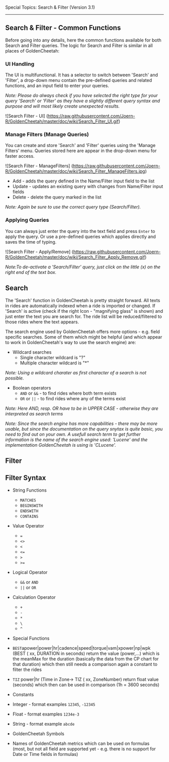 Special Topics: Search & Filter (Version 3.1)
****

## Search & Filter - Common Functions

Before going into any details, here the common functions available for both Search and Filter queries. The logic for Search and Filter is similar in all places of GoldenCheetah:

### UI Handling

The UI is multifunctional. It has a selector to switch between 'Search' and 'Filter', a drop-down menu contain the pre-defined queries and related functions, and an input field to enter your queries.

_Note: Please do always check if you have selected the right type for your query 'Search' or 'Filter' as they have a slightly different query syntax and purpose and will most likely create unexpected results._

![Search Filter - UI] (https://raw.githubusercontent.com/Joern-R/GoldenCheetah/master/doc/wiki/Search_Filter_UI.gif)

### Manage Filters (Manage Queries)

You can create and store 'Search' and 'Filter' queries using the 'Manage Filters' menu. Queries stored here are appear in the drop-down menu for faster access.

![Search Filter - ManageFilters] (https://raw.githubusercontent.com/Joern-R/GoldenCheetah/master/doc/wiki/Search_Filter_ManageFilters.jpg)

* Add - adds the query defined in the Name/Filter input field to the list
* Update - updates an existing query with changes from Name/Filter input fields
* Delete - delete the query marked in the list

_Note: Again be sure to use the correct query type (Search/Filter)._

### Applying Queries

You can always just enter the query into the text field and press `Enter` to apply the query. Or use a pre-defined queries which applies directly and saves the time of typing.

![Search Filter - Apply/Remove] (https://raw.githubusercontent.com/Joern-R/GoldenCheetah/master/doc/wiki/Search_Filter_Apply_Remove.gif)

_Note:To de-activate a 'Search/Filter' query, just click on the little (x) on the right end of the text box._

## Search

The 'Search' function in GoldenCheetah is pretty straight forward. All texts in rides are automatically indexed when a ride is imported or changed. If 'Search' is active (check if the right Icon - "magnifying glass" is shown) and just enter the text you are search for. The ride list will be reduced/filtered to those rides where the text appears.

The search engine used by GoldenCheetah offers more options - e.g. field specific searches. Some of them which might be helpful (and which appear to work in GoldenCheetah's way to use the search engine) are:

* Wildcard searches 
  * Single character wildcard is "?"
  * Multiple character wildcard is "*"

_Note: Using a wildcard charater as first character of a search is not possible._

* Boolean operators
  * `AND` or `&&` - to find rides where both term exists
  * `OR` or `||` - to find rides where any of the terms exist

_Note: Here AND, resp. OR have to be in UPPER CASE - otherwise they are interpreted as search terms_

_Note: Since the search engine has more capabilities - there may be more usable, but since the documentation on the query snytax is quite basic, you need to find out on your own. A usefull search term to get further information is the name of the search engine used: 'Lucene' and the implementation GoldenCheetah is using is 'CLucene'._
  

## Filter


## Filter Syntax 

* String Functions
  * `MATCHES`
  * `BEGINSWITH`
  * `ENDSWITH`
  * `CONTAINS`

* Value Operator
  * `=`
  * `<>` 
  * `<`
  * `<=`
  * `>`
  * `>=`

* Logical Operator
  * `&&` or `AND`
  * `||` or `OR`

* Calculation Operator
  * `+`
  * `-`
  * `*`
  * `\`
  * `^`

* Special Functions
 * `BEST`apower|power|hr|cadence|speed|torque|vam|xpower|np|wpk 
   (BEST ( xx, DURATION in seconds) return the value (power,...) which is the meanMax for the duration (basically the data from the CP chart for that duration) which then still needs a comparison again a constant to filter the rides
 * `TIZ` power|hr (Time in Zone-> TIZ ( xx, ZoneNumber) return float value (seconds) which then can be used in comparison (1h = 3600 seconds)

* Constants 
 * Integer - format examples `12345`, `-12345`
 * Float - format examples `1234e-3`
 * String - format example `abcde`

* GoldenCheetah Symbols
 * Names of GoldenCheetah metrics which can be used on formulas (most, but not all field are supported yet - e.g. there is no support for Date or Time fields in formulas) 

 
